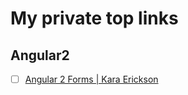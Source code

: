 # My private top links

## Angular2

* [ ] [Angular 2 Forms | Kara Erickson](https://www.youtube.com/watch?v=xYv9lsrV0s4)
